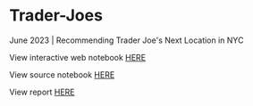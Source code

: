 # Trader-Joes
June 2023 | Recommending Trader Joe's Next Location in NYC

View interactive web notebook [HERE](https://deepnote.com/@logan-chalifour/Trader-Joes-ff964b57-cd24-4080-af9a-42d6d6727704)

View source notebook [HERE](https://deepnote.com/workspace/logan-chalifour-4499e17c-38f8-4e22-9fd9-bb4212d29105/project/Trader-Joes-ff964b57-cd24-4080-af9a-42d6d6727704/notebook/tjs_nyc_location_analysis-3242f3dfe1df4d4f98c0900ede6bb624)

View report [HERE](https://github.com/loganchali4/Trader-Joes/blob/main/TJs%20NYC%20Location%20Analysis.pdf)
